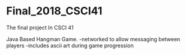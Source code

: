 # Final_2018_CSCI41
The final project In CSCI 41

Java Based Hangman Game.
-networked to allow messaging between players
-includes ascii art during game progression
